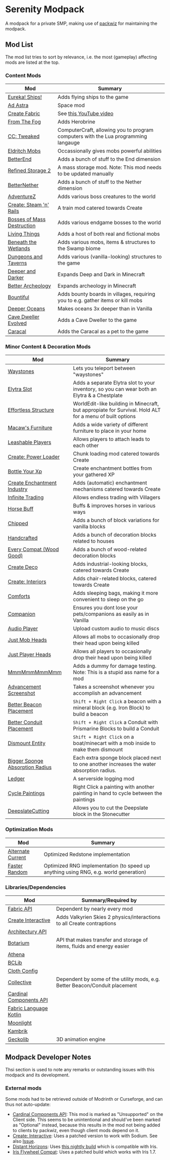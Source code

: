 # Serenity Modpack

A modpack for a private SMP, making use of
[packwiz](https://github.com/packwiz/packwiz) for maintaining the modpack.

## Mod List

The mod list tries to sort by relevance, i.e. the most (gameplay) affecting
mods are listed at the top.

### Content Mods

| Mod | Summary |
|-----|---------|
| [Eureka! Ships!](https://modrinth.com/mod/eureka) | Adds flying ships to the game |
| [Ad Astra](https://modrinth.com/mod/ad-astra) | Space mod |
| [Create Fabric](https://modrinth.com/mod/create-fabric) | See [this YouTube video](https://www.youtube.com/watch?v=rR8W-f9YhYA) |
| [From The Fog](https://modrinth.com/datapack/from-the-fog) | Adds Herobrine |
| [CC: Tweaked](https://modrinth.com/mod/cc-tweaked) | ComputerCraft, allowing you to program computers with the Lua programming langauge |
| [Eldritch Mobs](https://modrinth.com/mod/eldritch-mobs) | Occassionally gives mobs powerful abilities |
| [BetterEnd](https://modrinth.com/mod/betterend) | Adds a bunch of stuff to the End dimension |
| [Refined Storage 2](https://github.com/refinedmods/refinedstorage2) | A mass storage mod. Note: This mod needs to be updated manually |
| [BetterNether](https://modrinth.com/mod/betterend) | Adds a bunch of stuff to the Nether dimension |
| [AdventureZ](https://modrinth.com/mod/adventurez) | Adds various boss creatures to the world |
| [Create: Steam 'n' Rails](https://modrinth.com/mod/create-steam-n-rails) | A train mod catered towards Create |
| [Bosses of Mass Destruction](https://modrinth.com/mod/bosses-of-mass-destruction) | Adds various endgame bosses to the world |
| [Living Things](https://modrinth.com/mod/living-things) | Adds a host of both real and fictional mobs |
| [Beneath the Wetlands](https://modrinth.com/mod/beneath-the-wetlands) | Adds various mobs, items & structures to the Swamp biome |
| [Dungeons and Taverns](https://modrinth.com/datapack/dungeons-and-taverns) | Adds various (vanilla-looking) structures to the game |
| [Deeper and Darker](https://modrinth.com/mod/deeperdarker) | Expands Deep and Dark in Minecraft |
| [Better Archeology](https://modrinth.com/mod/better-archeology) | Expands archeology in Minecraft |
| [Bountiful](https://modrinth.com/mod/bountiful) | Adds bounty boards in villages, requiring you to e.g. gather items or kill mobs |
| [Deeper Oceans](https://modrinth.com/datapack/deeper-oceans) | Makes oceans 3x deeper than in Vanilla |
| [Cave Dweller Evolved](https://modrinth.com/mod/cave-dweller-evolved-(fabric)) | Adds a Cave Dweller to the game |
| [Caracal](https://modrinth.com/mod/caracal_mob) | Adds the Caracal as a pet to the game |

### Minor Content & Decoration Mods

| Mod | Summary |
|-----|---------|
| [Waystones](https://modrinth.com/mod/fwaystones) | Lets you teleport between "waystones" |
| [Elytra Slot](https://modrinth.com/mod/elytra-slot) | Adds a separate Elytra slot to your inventory, so you can wear both an Elytra & a Chestplate |
| [Effortless Structure](https://modrinth.com/mod/effortless) | WorldEdit-like building in Minecraft, but appropiate for Survival. Hold ALT for a menu of built options |
| [Macaw's Furniture](https://modrinth.com/mod/macaws-furniture) | Adds a wide variety of different furniture to place in your home |
| [Leashable Players](https://modrinth.com/mod/leashable-players) | Allows players to attach leads to each other |
| [Create: Power Loader](https://modrinth.com/mod/create-power-loader) | Chunk loading mod catered towards Create |
| [Bottle Your Xp](https://modrinth.com/mod/bottle-your-xp) | Create enchantment bottles from your gathered XP |
| [Create Enchantment Industry](https://modrinth.com/mod/create-enchantment-industry-fabric) | Adds (automatic) enchantment mechanisms catered towards Create |
| [Infinite Trading](https://modrinth.com/mod/infinite-trading) | Allows endless trading with Villagers |
| [Horse Buff](https://modrinth.com/mod/horsebuff) | Buffs & improves horses in various ways |
| [Chipped](https://modrinth.com/mod/chipped) | Adds a bunch of block variations for vanilla blocks |
| [Handcrafted](https://modrinth.com/mod/handcrafted) | Adds a bunch of decoration blocks related to houses |
| [Every Compat (Wood Good)](https://modrinth.com/mod/every-compat) | Adds a bunch of wood-related decoration blocks |
| [Create Deco](https://modrinth.com/mod/create-deco) | Adds industrial-looking blocks, catered towards Create |
| [Create: Interiors](https://modrinth.com/mod/interiors) | Adds chair-related blocks, catered towards Create |
| [Comforts](https://modrinth.com/mod/comforts) | Adds sleeping bags, making it more convenient to sleep on the go |
| [Companion](https://modrinth.com/mod/companion) | Ensures you dont lose your pets/companions as easily as in Vanilla |
| [Audio Player](https://modrinth.com/mod/audioplayer) | Upload custom audio to music discs |
| [Just Mob Heads](https://modrinth.com/mod/just-mob-heads) | Allows all mobs to occasionally drop their head upon being killed |
| [Just Player Heads](https://modrinth.com/mod/just-player-heads) | Allows all players to occasionally drop their head upon being killed |
| [MmmMmmMmmMmm](https://modrinth.com/mod/mmmmmmmmmmmm) | Adds a dummy for damage testing. Note: This is a stupid ass name for a mod |
| [Advancement Screenshot](https://modrinth.com/mod/advancement-screenshot) | Takes a screenshot whenever you accomplish an advancement |
| [Better Beacon Placement](https://modrinth.com/mod/better-beacon-placement) | `Shift + Right Click` a beacon with a mineral block (e.g. Iron Block) to build a beacon |
| [Better Conduit Placement](https://modrinth.com/mod/better-conduit-placement) | `Shift + Right Click` a Conduit with Prismarine Blocks to build a Conduit |
| [Dismount Entity](https://modrinth.com/mod/dismount-entity) | `Shift + Right Click` on a boat/minecart with a mob inside to make them dismount |
| [Bigger Sponge Absorption Radius](https://modrinth.com/mod/bigger-sponge-absorption-radius) | Each extra sponge block placed next to one another increases the water absorption radius. |
| [Ledger](https://modrinth.com/mod/ledger) | A serverside logging mod |
| [Cycle Paintings](https://modrinth.com/mod/cycle-paintings) | Right Click a painting with another painting in hand to cycle between the paintings |
| [DeepslateCutting](https://modrinth.com/mod/deepslatecutting) | Allows you to cut the Deepslate block in the Stonecutter |

### Optimization Mods

| Mod | Summary |
|-----|---------|
| [Alternate Current](https://modrinth.com/mod/alternate-current) | Optimized Redstone implementation |
| [Faster Random](https://modrinth.com/mod/faster-random) | Optimized RNG implementation (to speed up anything using RNG, e.g. world generation) |


### Libraries/Dependencies

| Mod | Summary/Required by |
|-----|---------------------|
| [Fabric API](https://modrinth.com/mod/fabric-api) | Dependent by nearly every mod |
| [Create Interactive](https://modrinth.com/mod/interactive) | Adds Valkyrien Skies 2 physics/interactions to all Create contraptions |
| [Architectury API](https://modrinth.com/mod/architectury-api) | |
| [Botarium](https://modrinth.com/mod/botarium) | API that makes transfer and storage of items, fluids and energy easier  |
| [Athena](https://www.modrinth.com/mod/athena-ctm) | |
| [BCLib](https://modrinth.com/mod/bclib) | |
| [Cloth Config](https://modrinth.com/mod/cloth-config) | |
| [Collective](https://modrinth.com/mod/collective) | Dependent by some of the utility mods, e.g. Better Beacon/Conduit placement |
| [Cardinal Components API](https://modrinth.com/mod/cardinal-components-api) | |
| [Fabric Language Kotlin](https://modrinth.com/mod/fabric-language-kotlin) | |
| [Moonlight](https://modrinth.com/mod/moonlight) | |
| [Kambrik](https://modrinth.com/mod/kambrik) | |
| [Geckolib](https://modrinth.com/mod/geckolib) | 3D animation engine |


## Modpack Developer Notes

Thsi section is used to note any remarks or outstanding issues with this modpack
and its development.

### External mods

Some mods had to be retrieved outside of Modrinth or Curseforge, and can thus
not auto-update:

- [Cardinal Components API](https://modrinth.com/mod/cardinal-components-api):
  This mod is marked as "Unsupported" on the Client side. This seems to be unintentional
  and should've been marked as "Optional" instead, because this results in the
  mod not being added to clients by packwiz, even though client mods depend
  on it.
- [Create: Interactive](https://modrinth.com/mod/interactive): Uses a patched
  version to work with Sodium. See also
  [Issue](https://github.com/ValkyrienSkies/Create-Interactive-Issues/issues/73).
- [Distant Horizons](https://modrinth.com/mod/distanthorizons): Uses
  [this nightly build](https://gitlab.com/jeseibel/distant-horizons/-/jobs/artifacts/main/download?job=build:%20[1.20.1])
  which is compatible with Iris.
- [Iris Flywheel Compat](https://modrinth.com/mod/iris-flw-compat): Uses
  a patched build which works with Iris 1.7.